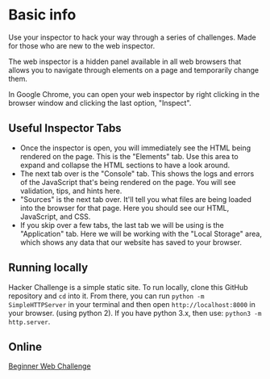 # Basic info

Use your inspector to hack your way through a series of challenges. Made for those who are new to the web inspector.

The web inspector is a hidden panel available in all web browsers that allows you to navigate through elements on a page and temporarily change them.

In Google Chrome, you can open your web inspector by right clicking in the browser window and clicking the last option, "Inspect".

## Useful Inspector Tabs
- Once the inspector is open, you will immediately see the HTML being rendered on the page. This is the "Elements" tab. Use this area to expand and collapse the HTML sections to have a look around.
- The next tab over is the "Console" tab. This shows the logs and errors of the JavaScript that's being rendered on the page. You will see validation, tips, and hints here.
- "Sources" is the next tab over. It'll tell you what files are being loaded into the browser for that page. Here you should see our HTML, JavaScript, and CSS.
- If you skip over a few tabs, the last tab we will be using is the "Application" tab. Here we will be working with the "Local Storage" area, which shows any data that our website has saved to your browser.

## Running locally
Hacker Challenge is a simple static site. To run locally, clone this GitHub repository and `cd` into it. From there, you can run `python -m SimpleHTTPServer` in your terminal and then open `http://localhost:8000` in your browser. (using python 2).
If you have python 3.x, then use: `python3 -m http.server`.


## Online
[Beginner Web Challenge](https://d2wucd2usgb331.cloudfront.net/)